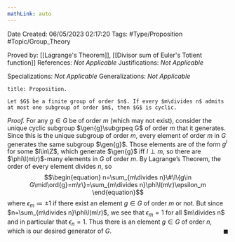 ```yaml
---
mathLink: auto
---
```


<div class="topSpace"></div>

Date Created: 06/05/2023 02:17:20
Tags: #Type/Proposition #Topic/Group_Theory

Proved by: [[Lagrange's Theorem]], [[Divisor sum of Euler's Totient function]]
References: <i>Not Applicable</i>
Justifications: <i>Not Applicable</i>

Specializations: <i>Not Applicable</i>
Generalizations: <i>Not Applicable</i>

``` ad-Proposition
title: Proposition.

Let $G$ be a finite group of order $n$. If every $m\divides n$ admits at most one subgroup of order $m$, then $G$ is cyclic.

```

<i>Proof.</i> For any $g\in G$ be of order $m$ (which may not exist), consider the unique cyclic subgroup $\gen{g}\subgrpeq G$ of order $m$ that it generates. Since this is the unique subgroup of order $m$, every element of order $m$ in $G$ generates the same subgroup $\gen{g}$. Those elements are of the form $g^l$ for some $l\in\Z$, which generate $\gen{g}$ iff $l\perp m$, so there are $\phi\l(m\r)$-many elements in $G$ of order $m$. By Lagrange’s Theorem, the order of every element divides $n$, so
$$\begin{equation}
    n=\sum_{m\divides n}\#\l\{g\in G\mid\ord{g}=m\r\}=\sum_{m\divides n}\phi\l(m\r)\epsilon_m
\end{equation}$$
where $\epsilon_m\coloneqq\pm1$ if there exist an element $g\in G$ of order $m$ or not. But since $n=\sum_{m\divides n}\phi\l(m\r)$, we see that $\epsilon_m=1$ for all $m\divides n$ and in particular that $\epsilon_n=1$. Thus there is an element $g\in G$ of order $n$, which is our desired generator of $G$.<span style="float:right;">$\blacksquare$</span>
